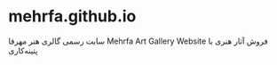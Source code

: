 # mehrfa.github.io
سایت رسمی گالری هنر مهرفا  Mehrfa Art Gallery Website  فروش آثار هنری با پتینه‌کاری

